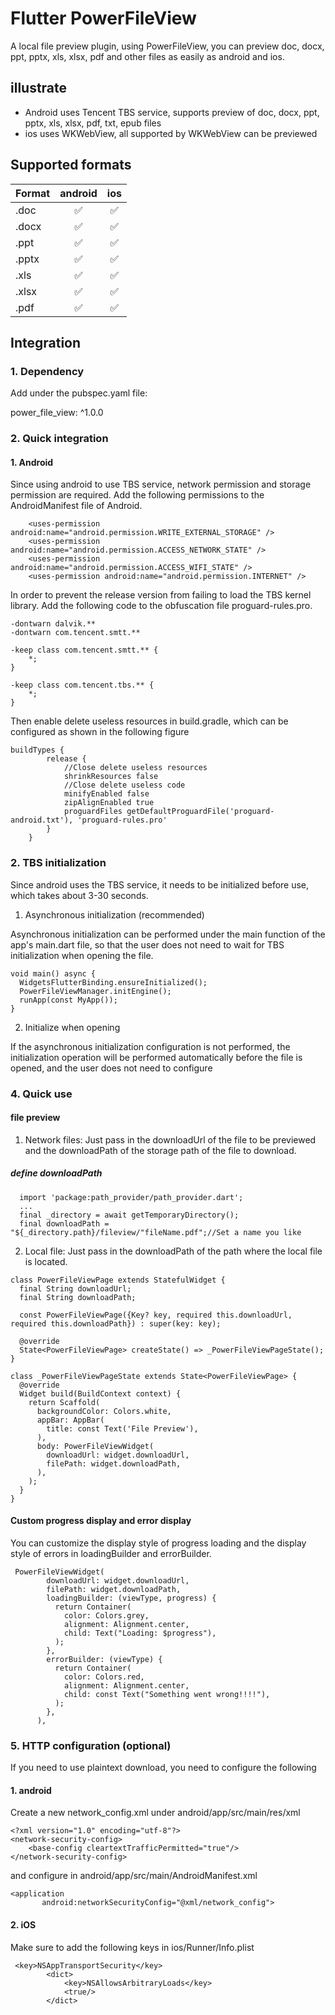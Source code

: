 # Flutter PowerFileView

A local file preview plugin, using PowerFileView, you can preview doc, docx, ppt, pptx, xls, xlsx, pdf and other files as easily as android and ios.

## illustrate
* Android uses Tencent TBS service, supports preview of doc, docx, ppt, pptx, xls, xlsx, pdf, txt, epub files
* ios uses WKWebView, all supported by WKWebView can be previewed

## Supported formats
|Format|android|ios|
|:----|:----:|:----:|
|.doc| ✅ | ✅ |
|.docx| ✅ | ✅ |
|.ppt| ✅ | ✅ |
|.pptx| ✅ | ✅ |
|.xls| ✅ | ✅ |
|.xlsx| ✅ | ✅ |
|.pdf|✅ | ✅ |

## Integration
### 1. Dependency
Add under the pubspec.yaml file:

power_file_view: ^1.0.0

### 2. Quick integration
#### 1. Android
Since using android to use TBS service, network permission and storage permission are required.
Add the following permissions to the AndroidManifest file of Android.
````
    <uses-permission android:name="android.permission.WRITE_EXTERNAL_STORAGE" />
    <uses-permission android:name="android.permission.ACCESS_NETWORK_STATE" />
    <uses-permission android:name="android.permission.ACCESS_WIFI_STATE" />
    <uses-permission android:name="android.permission.INTERNET" />
````
In order to prevent the release version from failing to load the TBS kernel library.
Add the following code to the obfuscation file proguard-rules.pro.
````
-dontwarn dalvik.**
-dontwarn com.tencent.smtt.**

-keep class com.tencent.smtt.** {
    *;
}

-keep class com.tencent.tbs.** {
    *;
}
````

Then enable delete useless resources in build.gradle, which can be configured as shown in the following figure
````
buildTypes {
        release {
            //Close delete useless resources
            shrinkResources false
            //Close delete useless code
            minifyEnabled false
            zipAlignEnabled true
            proguardFiles getDefaultProguardFile('proguard-android.txt'), 'proguard-rules.pro'
        }
    }
````

### 2. TBS initialization

Since android uses the TBS service, it needs to be initialized before use, which takes about 3-30 seconds.

1. Asynchronous initialization (recommended)

Asynchronous initialization can be performed under the main function of the app's main.dart file, so that the user does not need to wait for TBS initialization when opening the file.
````
void main() async {
  WidgetsFlutterBinding.ensureInitialized();
  PowerFileViewManager.initEngine();
  runApp(const MyApp());
}
````
2. Initialize when opening

If the asynchronous initialization configuration is not performed, the initialization operation will be performed automatically before the file is opened, and the user does not need to configure


### 4. Quick use
#### file preview
1. Network files: Just pass in the downloadUrl of the file to be previewed and the downloadPath of the storage path of the file to download.
##### define downloadPath
````
  import 'package:path_provider/path_provider.dart';
  ...
  final _directory = await getTemporaryDirectory();
  final downloadPath = "${_directory.path}/fileview/"fileName.pdf";//Set a name you like
````

2. Local file: Just pass in the downloadPath of the path where the local file is located.


````
class PowerFileViewPage extends StatefulWidget {
  final String downloadUrl;
  final String downloadPath;

  const PowerFileViewPage({Key? key, required this.downloadUrl, required this.downloadPath}) : super(key: key);

  @override
  State<PowerFileViewPage> createState() => _PowerFileViewPageState();
}

class _PowerFileViewPageState extends State<PowerFileViewPage> {
  @override
  Widget build(BuildContext context) {
    return Scaffold(
      backgroundColor: Colors.white,
      appBar: AppBar(
        title: const Text('File Preview'),
      ),
      body: PowerFileViewWidget(
        downloadUrl: widget.downloadUrl,
        filePath: widget.downloadPath,
      ),
    );
  }
}
````

#### Custom progress display and error display
You can customize the display style of progress loading and the display style of errors in loadingBuilder and errorBuilder.
````
 PowerFileViewWidget(
        downloadUrl: widget.downloadUrl,
        filePath: widget.downloadPath,
        loadingBuilder: (viewType, progress) {
          return Container(
            color: Colors.grey,
            alignment: Alignment.center,
            child: Text("Loading: $progress"),
          );
        },
        errorBuilder: (viewType) {
          return Container(
            color: Colors.red,
            alignment: Alignment.center,
            child: const Text("Something went wrong!!!!"),
          );
        },
      ),
````

### 5. HTTP configuration (optional)
If you need to use plaintext download, you need to configure the following
#### 1. android
Create a new network_config.xml under android/app/src/main/res/xml
````
<?xml version="1.0" encoding="utf-8"?>
<network-security-config>
    <base-config cleartextTrafficPermitted="true"/>
</network-security-config>
````

and configure in android/app/src/main/AndroidManifest.xml
````
<application
       android:networkSecurityConfig="@xml/network_config">
````
#### 2. iOS
Make sure to add the following keys in ios/Runner/Info.plist
````
 <key>NSAppTransportSecurity</key>
        <dict>
            <key>NSAllowsArbitraryLoads</key>
            <true/>
        </dict>
````